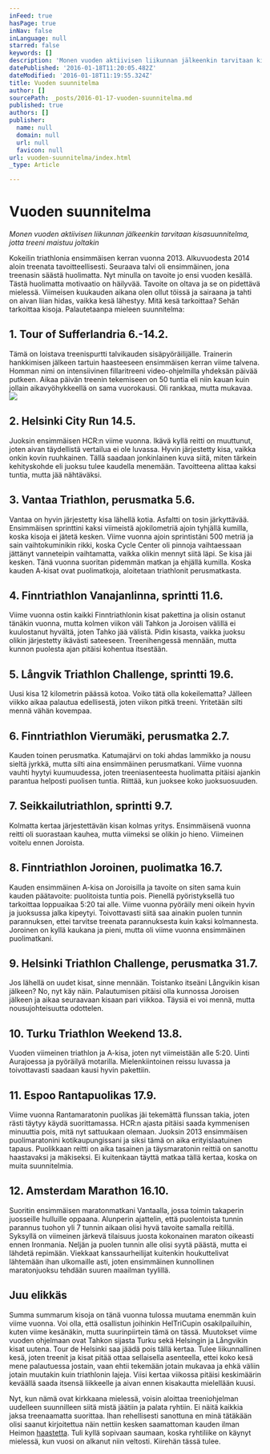```yaml
---
inFeed: true
hasPage: true
inNav: false
inLanguage: null
starred: false
keywords: []
description: 'Monen vuoden aktiivisen liikunnan jälkeenkin tarvitaan kisasuunnitelma, jotta treeni maistuu joltakin'
datePublished: '2016-01-18T11:20:05.482Z'
dateModified: '2016-01-18T11:19:55.324Z'
title: Vuoden suunnitelma
author: []
sourcePath: _posts/2016-01-17-vuoden-suunnitelma.md
published: true
authors: []
publisher:
  name: null
  domain: null
  url: null
  favicon: null
url: vuoden-suunnitelma/index.html
_type: Article

---
```

# Vuoden suunnitelma

_Monen vuoden aktiivisen liikunnan jälkeenkin tarvitaan kisasuunnitelma, jotta treeni maistuu joltakin_

Kokeilin triathlonia ensimmäisen kerran vuonna 2013\. Alkuvuodesta 2014 aloin treenata tavoitteellisesti. Seuraava talvi oli ensimmäinen, jona treenasin säästä huolimatta. Nyt minulla on tavoite jo ensi vuoden kesällä. Tästä huolimatta motivaatio on häilyvää. Tavoite on oltava ja se on pidettävä mielessä. Viimeisen kuukauden aikana olen ollut töissä ja sairaana ja tahti on aivan liian hidas, vaikka kesä lähestyy. Mitä kesä tarkoittaa? Sehän tarkoittaa kisoja. Palautetaanpa mieleen suunnitelma:

## 1\. Tour of Sufferlandria 6.-14.2\.

Tämä on loistava treenispurtti talvikauden sisäpyöräilijälle. Trainerin hankkimisen jälkeen tartuin haasteeseen ensimmäisen kerran viime talvena. Homman nimi on intensiivinen fillaritreeni video-ohjelmilla yhdeksän päivää putkeen. Aikaa päivän treenin tekemiseen on 50 tuntia eli niin kauan kuin jollain aikavyöhykkeellä on sama vuorokausi. Oli rankkaa, mutta mukavaa.
![](https://the-grid-user-content.s3-us-west-2.amazonaws.com/a64f3a18-06de-493f-aadf-42ff78c4599a.JPG)

## 2\. Helsinki City Run 14.5\.

Juoksin ensimmäisen HCR:n viime vuonna. Ikävä kyllä reitti on muuttunut, joten aivan täydellistä vertailua ei ole luvassa. Hyvin järjestetty kisa, vaikka onkin kovin ruuhkainen. Tällä saadaan jonkinlainen kuva siitä, miten tärkein kehityskohde eli juoksu tulee kaudella menemään. Tavoitteena alittaa kaksi tuntia, mutta jää nähtäväksi.

## 3\. Vantaa Triathlon, perusmatka 5.6\.

Vantaa on hyvin järjestetty kisa lähellä kotia. Asfaltti on tosin järkyttävää. Ensimmäisen sprinttini kaksi viimeistä ajokilometriä ajoin tyhjällä kumilla, koska kisoja ei jätetä kesken. Viime vuonna ajoin sprintistäni 500 metriä ja sain vaihtokuminikin rikki, koska Cycle Center oli pinnoja vaihtaessaan jättänyt vanneteipin vaihtamatta, vaikka olikin mennyt siitä läpi. Se kisa jäi kesken. Tänä vuonna suoritan pidemmän matkan ja ehjällä kumilla. Koska kauden A-kisat ovat puolimatkoja, aloitetaan triathlonit perusmatkasta.

## 4\. Finntriathlon Vanajanlinna, sprintti 11.6\.

Viime vuonna ostin kaikki Finntriathlonin kisat pakettina ja olisin ostanut tänäkin vuonna, mutta kolmen viikon väli Tahkon ja Joroisen välillä ei kuulostanut hyvältä, joten Tahko jää välistä. Pidin kisasta, vaikka juoksu olikin järjestetty ikävästi sateeseen. Treenihengessä mennään, mutta kunnon puolesta ajan pitäisi kohentua itsestään.

## 5\. Långvik Triathlon Challenge, sprintti 19.6\.

Uusi kisa 12 kilometrin päässä kotoa. Voiko tätä olla kokeilematta? Jälleen viikko aikaa palautua edellisestä, joten viikon pitkä treeni. Yritetään silti mennä vähän kovempaa.

## 6\. Finntriathlon Vierumäki, perusmatka 2.7\.

Kauden toinen perusmatka. Katumajärvi on toki ahdas lammikko ja nousu sieltä jyrkkä, mutta silti aina ensimmäinen perusmatkani. Viime vuonna vauhti hyytyi kuumuudessa, joten treeniasenteesta huolimatta pitäisi ajankin parantua helposti puolisen tuntia. Riittää, kun juoksee koko juoksuosuuden.

## 7\. Seikkailutriathlon, sprintti 9.7\.

Kolmatta kertaa järjestettävän kisan kolmas yritys. Ensimmäisenä vuonna reitti oli suorastaan kauhea, mutta viimeksi se olikin jo hieno. Viimeinen voitelu ennen Joroista.

## 8\. Finntriathlon Joroinen, puolimatka 16.7\.

Kauden ensimmäinen A-kisa on Joroisilla ja tavoite on siten sama kuin kauden päätavoite: puolitoista tuntia pois. Pienellä pyöristyksellä tuo tarkoittaa loppuaikaa 5:20 tai alle. Viime vuonna pyöräily meni oikein hyvin ja juoksussa jalka kipeytyi. Toivottavasti siitä saa ainakin puolen tunnin parannuksen, ettei tarvitse treenata parannuksesta kuin kaksi kolmannesta. Joroinen on kyllä kaukana ja pieni, mutta oli viime vuonna ensimmäinen puolimatkani.

## 9\. Helsinki Triathlon Challenge, perusmatka 31.7\.

Jos lähellä on uudet kisat, sinne mennään. Toistanko itseäni Långvikin kisan jälkeen? No, nyt käy näin. Palautumisen pitäisi olla kunnossa Joroisen jälkeen ja aikaa seuraavaan kisaan pari viikkoa. Täysiä ei voi mennä, mutta nousujohteisuutta odottelen.

## 10\. Turku Triathlon Weekend 13.8\.

Vuoden viimeinen triathlon ja A-kisa, joten nyt viimeistään alle 5:20\. Uinti Aurajoessa ja pyöräilyä motarilla. Mielenkiintoinen reissu luvassa ja toivottavasti saadaan kausi hyvin pakettiin.

## 11\. Espoo Rantapuolikas 17.9\.

Viime vuonna Rantamaratonin puolikas jäi tekemättä flunssan takia, joten rästi täytyy käydä suorittamassa. HCR:n ajasta pitäisi saada kymmenisen minuuttia pois, mitä nyt sattuukaan olemaan. Juoksin 2013 ensimmäisen puolimaratonini kotikaupungissani ja siksi tämä on aika erityislaatuinen tapaus. Puolikkaan reitti on aika tasainen ja täysmaratonin reittiä on sanottu haastavaksi ja mäkiseksi. Ei kuitenkaan täyttä matkaa tällä kertaa, koska on muita suunnitelmia.

## 12\. Amsterdam Marathon 16.10\.

Suoritin ensimmäisen maratonmatkani Vantaalla, jossa toimin takaperin juosseille hulluille oppaana. Alunperin ajattelin, että puolentoista tunnin parannus tuohon yli 7 tunnin aikaan olisi hyvä tavoite samalla reitillä. Syksyllä on viimeinen järkevä tilaisuus juosta kokonainen maraton oikeasti ennen Ironmania. Neljän ja puolen tunnin alle olisi syytä päästä, mutta ei lähdetä repimään. Viekkaat kanssaurheilijat kuitenkin houkuttelivat lähtemään ihan ulkomaille asti, joten ensimmäinen kunnollinen maratonjuoksu tehdään suuren maailman tyylillä.

## Juu elikkäs

Summa summarum kisoja on tänä vuonna tulossa muutama enemmän kuin viime vuonna. Voi olla, että osallistun joihinkin HelTriCupin osakilpailuihin, kuten viime kesänäkin, mutta suurinpiirtein tämä on tässä. Muutokset viime vuoden ohjelmaan ovat Tahkon sijasta Turku sekä Helsingin ja Långvikin kisat uutena. Tour de Helsinki saa jäädä pois tällä kertaa. Tulee liikunnallinen kesä, joten treenit ja kisat pitää ottaa sellaisella asenteella, ettei koko kesä mene palautuessa jostain, vaan ehtii tekemään jotain mukavaa ja ehkä väliin jotain muutakin kuin triathlonin lajeja. Viisi kertaa viikossa pitäisi keskimäärin keväällä saada itsensä liikkeelle ja aivan ennen kisakautta mielellään kuusi.

Nyt, kun nämä ovat kirkkaana mielessä, voisin aloittaa treeniohjelman uudelleen suunnilleen siitä mistä jäätiin ja palata ryhtiin. Ei näitä kaikkia jaksa treenaamatta suorittaa. Ihan rehellisesti sanottuna en minä tätäkään olisi saanut kirjoitettua näin nettiin kesken saamattoman kauden ilman Heimon [haastetta][0]. Tuli kyllä sopivaan saumaan, koska ryhtiliike on käynyt mielessä, kun vuosi on alkanut niin veltosti. Kiirehän tässä tulee.

[0]: http://laiskanpulskea.com/2016/01/17/haaste.html
